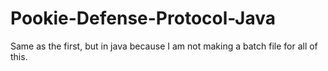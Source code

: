 # Pookie-Defense-Protocol-Java

Same as the first, but in java because I am not making a batch file for all of this.
